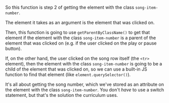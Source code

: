 So this function is step 2 of getting the element with the class `song-item-number`. 

The element it takes as an argument is the element that was clicked on. 

Then, this function is going to use `getParentByClassName()` to get that element if the element with the class `song-item-number` is a parent of the element that was clicked on (e.g. if the user clicked on the play or pause button). 

If, on the other hand, the user clicked on the song row itself (the `<tr>` element), then the element with the class `song-item-number` is going to be a child of the element that was clicked on, so we can use a built-in JS function to find that element (like `element.querySelector()`). 

It's all about getting the song number, which we've stored as an attribute on the element with the class `song-item-number`. You don't _have_ to use a switch statement, but that's the solution the curriculum uses.